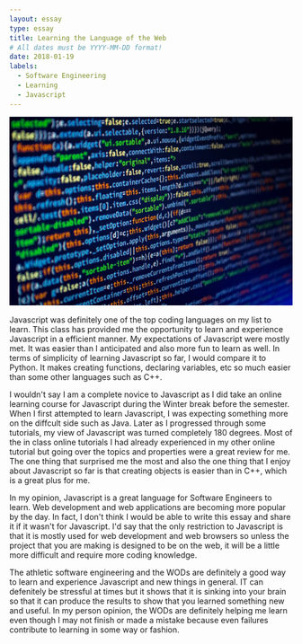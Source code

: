 ```yaml
---
layout: essay
type: essay
title: Learning the Language of the Web
# All dates must be YYYY-MM-DD format!
date: 2018-01-19
labels:
  - Software Engineering
  - Learning
  - Javascript
---
```


<img class="ui medium right floated rounded image" src="../images/JavaScript.jpg">

Javascript was definitely one of the top coding languages on my list to learn. This class has provided me the opportunity to learn and experience Javascript in a efficient manner. My expectations of Javascript were mostly met. It was easier than I anticipated and also more fun to learn as well. In terms of simplicity of learning Javascript so far, I would compare it to Python. It makes creating functions, declaring variables, etc so much easier than some other languages such as C++. 

I wouldn't say I am a complete novice to Javascript as I did take an online learning course for Javascript during the Winter break before the semester. When I first attempted to learn Javascript, I was expecting something more on the diffcult side such as Java. Later as I progressed through some tutorials, my view of Javascript was turned completely 180 degrees. Most of the in class online tutorials I had already experienced in my other online tutorial but going over the topics and properties were a great review for me. The one thing that surprised me the most and also the one thing that I enjoy about Javascript so far is that creating objects is easier than in C++, which is a great plus for me. 

In my opinion, Javascript is a great language for Software Engineers to learn. Web development and web applications are becoming more popular by the day. In fact, I don't think I would be able to write this essay and share it if it wasn't for Javascript. I'd say that the only restriction to Javascript is that it is mostly used for web development and web browsers so unless the project that you are making is designed to be on the web, it will be a little more difficult and require more coding knowledge. 

The athletic software engineering and the WODs are definitely a good way to learn and experience Javascript and new things in general. IT can defenitely be stressful at times but it shows that it is sinking into your brain so that it can produce the results to show that you learned something new and useful. In my person opinion, the WODs are definitely helping me learn even though I may not finish or made a mistake because even failures contribute to learning in some way or fashion. 
